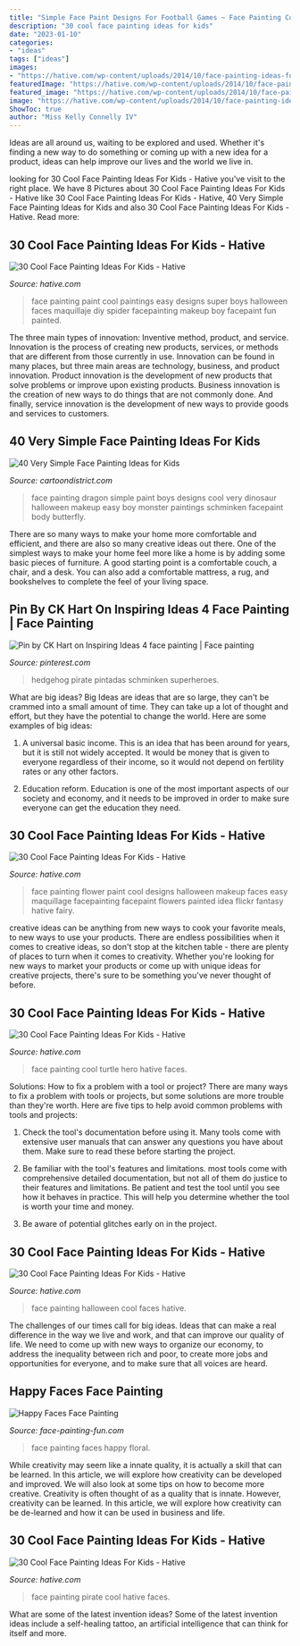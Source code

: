 ```yaml
---
title: "Simple Face Paint Designs For Football Games ~ Face Painting Cool Turtle Hero Hative Faces"
description: "30 cool face painting ideas for kids"
date: "2023-01-10"
categories:
- "ideas"
tags: ["ideas"]
images:
- "https://hative.com/wp-content/uploads/2014/10/face-painting-ideas-for-kids/23-pirate.jpg"
featuredImage: "https://hative.com/wp-content/uploads/2014/10/face-painting-ideas-for-kids/7-turtle-hero.jpg"
featured_image: "https://hative.com/wp-content/uploads/2014/10/face-painting-ideas-for-kids/25-cool-painting.jpg"
image: "https://hative.com/wp-content/uploads/2014/10/face-painting-ideas-for-kids/25-cool-painting.jpg"
ShowToc: true
author: "Miss Kelly Connelly IV"
---
```



Ideas are all around us, waiting to be explored and used. Whether it's finding a new way to do something or coming up with a new idea for a product, ideas can help improve our lives and the world we live in.

	

		
looking for 30 Cool Face Painting Ideas For Kids - Hative you've visit to the right place. We have 8 Pictures about 30 Cool Face Painting Ideas For Kids - Hative like 30 Cool Face Painting Ideas For Kids - Hative, 40 Very Simple Face Painting Ideas for Kids and also 30 Cool Face Painting Ideas For Kids - Hative. Read more:
		
    
## 30 Cool Face Painting Ideas For Kids - Hative

<img loading=lazy src="https://hative.com/wp-content/uploads/2014/10/face-painting-ideas-for-kids/25-cool-painting.jpg" onerror="this.onerror=null;this.src='https://tse4.mm.bing.net/th?id=OIP.F9ZsExz1Os-3c62vSq7jUQHaLH&amp;pid=15.1';" alt="30 Cool Face Painting Ideas For Kids - Hative">

_Source: hative.com_

>face painting paint cool paintings easy designs super boys halloween faces maquillaje diy spider facepainting makeup boy facepaint fun painted. 

	

The three main types of innovation: Inventive method, product, and service.
Innovation is the process of creating new products, services, or methods that are different from those currently in use. Innovation can be found in many places, but three main areas are technology, business, and product innovation. 
Product innovation is the development of new products that solve problems or improve upon existing products. Business innovation is the creation of new ways to do things that are not commonly done. And finally, service innovation is the development of new ways to provide goods and services to customers.

    
## 40 Very Simple Face Painting Ideas For Kids

<img loading=lazy src="http://www.cartoondistrict.com/wp-content/uploads/2018/03/Simple-Face-Painting-Ideas-for-Kids18.jpg" onerror="this.onerror=null;this.src='https://tse4.mm.bing.net/th?id=OIP.1bSrPf3VPFf_f4DnnYqADwHaJ4&amp;pid=15.1';" alt="40 Very Simple Face Painting Ideas for Kids">

_Source: cartoondistrict.com_

>face painting dragon simple paint boys designs cool very dinosaur halloween makeup easy boy monster paintings schminken facepaint body butterfly. 

	

There are so many ways to make your home more comfortable and efficient, and there are also so many creative ideas out there. One of the simplest ways to make your home feel more like a home is by adding some basic pieces of furniture. A good starting point is a comfortable couch, a chair, and a desk. You can also add a comfortable mattress, a rug, and bookshelves to complete the feel of your living space.

    
## Pin By CK Hart On Inspiring Ideas 4 Face Painting | Face Painting

<img loading=lazy src="https://i.pinimg.com/736x/c6/c6/86/c6c686e980a0e950125a0c46d77cf0a8.jpg" onerror="this.onerror=null;this.src='https://tse4.mm.bing.net/th?id=OIP.lTSDxnogovjBmxiAACdq1wHaJK&amp;pid=15.1';" alt="Pin by CK Hart on Inspiring Ideas 4 face painting | Face painting">

_Source: pinterest.com_

>hedgehog pirate pintadas schminken superheroes. 

	

What are big ideas?
Big Ideas are ideas that are so large, they can't be crammed into a small amount of time. They can take up a lot of thought and effort, but they have the potential to change the world. Here are some examples of big ideas:
1. A universal basic income. This is an idea that has been around for years, but it is still not widely accepted. It would be money that is given to everyone regardless of their income, so it would not depend on fertility rates or any other factors.

2. Education reform. Education is one of the most important aspects of our society and economy, and it needs to be improved in order to make sure everyone can get the education they need.

    
## 30 Cool Face Painting Ideas For Kids - Hative

<img loading=lazy src="https://hative.com/wp-content/uploads/2014/10/face-painting-ideas-for-kids/18-flower-face-paint.jpg" onerror="this.onerror=null;this.src='https://tse1.mm.bing.net/th?id=OIP.v0jQvyyf1LfdEOl09Y2mrQHaKI&amp;pid=15.1';" alt="30 Cool Face Painting Ideas For Kids - Hative">

_Source: hative.com_

>face painting flower paint cool designs halloween makeup faces easy maquillage facepainting facepaint flowers painted idea flickr fantasy hative fairy. 

	

creative ideas can be anything from new ways to cook your favorite meals, to new ways to use your products. There are endless possibilities when it comes to creative ideas, so don't stop at the kitchen table - there are plenty of places to turn when it comes to creativity. Whether you're looking for new ways to market your products or come up with unique ideas for creative projects, there's sure to be something you've never thought of before.

    
## 30 Cool Face Painting Ideas For Kids - Hative

<img loading=lazy src="https://hative.com/wp-content/uploads/2014/10/face-painting-ideas-for-kids/7-turtle-hero.jpg" onerror="this.onerror=null;this.src='https://tse4.mm.bing.net/th?id=OIP.175oo08BEqVM1t5tY-iw0AHaJG&amp;pid=15.1';" alt="30 Cool Face Painting Ideas For Kids - Hative">

_Source: hative.com_

>face painting cool turtle hero hative faces. 

	

Solutions: How to fix a problem with a tool or project?
There are many ways to fix a problem with tools or projects, but some solutions are more trouble than they're worth. Here are five tips to help avoid common problems with tools and projects:
1. Check the tool's documentation before using it. Many tools come with extensive user manuals that can answer any questions you have about them. Make sure to read these before starting the project.

2. Be familiar with the tool's features and limitations. most tools come with comprehensive detailed documentation, but not all of them do justice to their features and limitations. Be patient and test the tool until you see how it behaves in practice. This will help you determine whether the tool is worth your time and money.

3. Be aware of potential glitches early on in the project.

    
## 30 Cool Face Painting Ideas For Kids - Hative

<img loading=lazy src="https://hative.com/wp-content/uploads/2014/10/face-painting-ideas-for-kids/29-halloween-face-painting.jpg" onerror="this.onerror=null;this.src='https://tse2.mm.bing.net/th?id=OIP.gFWiarf8-Ln9iUXYQiqBaAHaJ3&amp;pid=15.1';" alt="30 Cool Face Painting Ideas For Kids - Hative">

_Source: hative.com_

>face painting halloween cool faces hative. 

	

The challenges of our times call for big ideas. Ideas that can make a real difference in the way we live and work, and that can improve our quality of life. We need to come up with new ways to organize our economy, to address the inequality between rich and poor, to create more jobs and opportunities for everyone, and to make sure that all voices are heard.

    
## Happy Faces Face Painting

<img loading=lazy src="https://www.face-painting-fun.com/images/happy-faces-face-painting-21565734.jpg" onerror="this.onerror=null;this.src='https://tse3.mm.bing.net/th?id=OIP.sxXje1sLIcNqg8Qwgq-B5QHaEy&amp;pid=15.1';" alt="Happy Faces Face Painting">

_Source: face-painting-fun.com_

>face painting faces happy floral. 

	

While creativity may seem like a innate quality, it is actually a skill that can be learned. In this article, we will explore how creativity can be developed and improved. We will also look at some tips on how to become more creative.
Creativity is often thought of as a quality that is innate. However, creativity can be learned. In this article, we will explore how creativity can be de-learned and how it can be used in business and life.

    
## 30 Cool Face Painting Ideas For Kids - Hative

<img loading=lazy src="https://hative.com/wp-content/uploads/2014/10/face-painting-ideas-for-kids/23-pirate.jpg" onerror="this.onerror=null;this.src='https://tse2.mm.bing.net/th?id=OIP.fQJgbIc2Or1QCG-AzmFDBwHaKX&amp;pid=15.1';" alt="30 Cool Face Painting Ideas For Kids - Hative">

_Source: hative.com_

>face painting pirate cool hative faces. 

	

What are some of the latest invention ideas?
Some of the latest invention ideas include a self-healing tattoo, an artificial intelligence that can think for itself and more.

